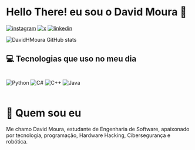 # Hello There! eu sou o David Moura 👾

[![instagram](https://img.shields.io/badge/Instagram-E4405F?style=for-the-badge&logo=instagram&logoColor=white)](https://www.instagram.com/david.h.moura/)
[![x](https://img.shields.io/badge/Twitter-1DA1F2?style=for-the-badge&logo=twitter&logoColor=white)](https://x.com/AbaixoDeZero0)
[![linkedin](https://img.shields.io/badge/LinkedIn-0077B5?style=for-the-badge&logo=linkedin&logoColor=white)](https://www.linkedin.com/in/david-henrique-moura-457063304/)

![DavidHMoura GitHub stats](https://github-readme-stats.vercel.app/api?username=DavidHMoura&show_icons=true&theme=tokyonight)

## 💻 Tecnologias que uso no meu dia

<div style="display: inline_block"><br/>
    <img align="center" alt="Python" src="https://img.shields.io/badge/Python-3776AB?style=for-the-badge&logo=python&logoColor=white" />
    <img align="center" alt="C#" src="https://img.shields.io/badge/C%23-239120?style=for-the-badge&logo=c-sharp&logoColor=white" />
    <img align="center" alt="C++" src="https://img.shields.io/badge/C%2B%2B-00599C?style=for-the-badge&logo=c%2B%2B&logoColor=white"/>
    <img align="center" alt="Java" src="https://img.shields.io/badge/Java-ED8B00?style=for-the-badge&logo=openjdk&logoColor=white" />
</div><br/>


# 🗿 Quem sou eu
Me chamo David Moura, estudante de Engenharia de Software, apaixonado por tecnologia, programação, Hardware Hacking, Cibersegurança e robótica.
